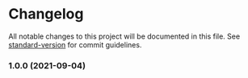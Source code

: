 # Changelog

All notable changes to this project will be documented in this file. See [standard-version](https://github.com/conventional-changelog/standard-version) for commit guidelines.

### 1.0.0 (2021-09-04)
